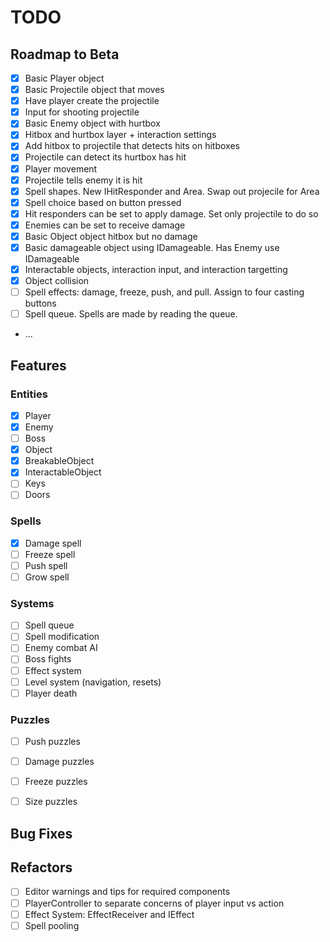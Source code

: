 # TODO

## Roadmap to Beta

- [X] Basic Player object
- [X] Basic Projectile object that moves
- [X] Have player create the projectile
- [X] Input for shooting projectile
- [X] Basic Enemy object with hurtbox
- [X] Hitbox and hurtbox layer + interaction settings
- [X] Add hitbox to projectile that detects hits on hitboxes
- [X] Projectile can detect its hurtbox has hit
- [X] Player movement
- [X] Projectile tells enemy it is hit
- [X] Spell shapes. New IHitResponder and Area. Swap out projecile for Area
- [X] Spell choice based on button pressed
- [X] Hit responders can be set to apply damage. Set only projectile to do so
- [X] Enemies can be set to receive damage
- [X] Basic Object object hitbox but no damage
- [X] Basic damageable object using IDamageable. Has Enemy use IDamageable
- [X] Interactable objects, interaction input, and interaction targetting
- [X] Object collision
- [ ] Spell effects: damage, freeze, push, and pull. Assign to four casting buttons
- [ ] Spell queue. Spells are made by reading the queue.
- ...


## Features

### Entities
- [X] Player
- [X] Enemy
- [ ] Boss
- [X] Object
- [X] BreakableObject
- [X] InteractableObject
- [ ] Keys
- [ ] Doors

### Spells
- [X] Damage spell
- [ ] Freeze spell
- [ ] Push spell
- [ ] Grow spell

### Systems
- [ ] Spell queue
- [ ] Spell modification
- [ ] Enemy combat AI
- [ ] Boss fights
- [ ] Effect system
- [ ] Level system (navigation, resets)
- [ ] Player death

### Puzzles
- [ ] Push puzzles
- [ ] Damage puzzles
- [ ] Freeze puzzles
- [ ] Size puzzles


## Bug Fixes


## Refactors

- [ ] Editor warnings and tips for required components
- [ ] PlayerController to separate concerns of player input vs action
- [ ] Effect System: EffectReceiver and IEffect
- [ ] Spell pooling
